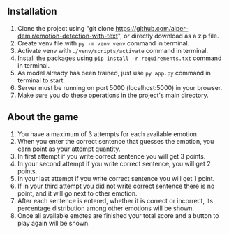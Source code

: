 ## Installation

1. Clone the project using "git clone https://github.com/alper-demir/emotion-detection-with-text", or directly download as a zip file.
2. Create venv file with ```py -m venv venv``` command in terminal.
3. Activate venv with ```./venv/scripts/activate``` command in terminal.
4. Install the packages using ```pip install -r requirements.txt``` command in terminal.
5. As model already has been trained, just use ```py app.py``` command in terminal to start.
6. Server must be running on port 5000 (localhost:5000) in your browser.
7. Make sure you do these operations in the project's main directory.

## About the game

1. You have a maximum of 3 attempts for each available emotion.
2. When you enter the correct sentence that guesses the emotion, you earn point as your attempt quantity.
3. In first attempt if you write correct sentence you will get 3 points.
4. In your second attempt if you write correct sentence, you will get 2 points.
5. In your last attempt if you write correct sentence you will get 1 point.
6. If in your third attempt you did not write correct sentence there is no point, and it will go next to other emotion. 
7. After each sentence is entered, whether it is correct or incorrect, its percentage distribution among other emotions will be shown.
8. Once all available emotes are finished your total score and a button to play again will be shown.
